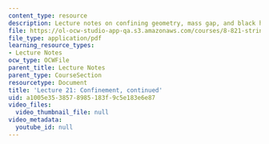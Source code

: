 ```yaml
---
content_type: resource
description: Lecture notes on confining geometry, mass gap, and black hole mechanics.
file: https://ol-ocw-studio-app-qa.s3.amazonaws.com/courses/8-821-string-theory-fall-2008/a1005e3538578985183f9c5e183e6e87_lecture21.pdf
file_type: application/pdf
learning_resource_types:
- Lecture Notes
ocw_type: OCWFile
parent_title: Lecture Notes
parent_type: CourseSection
resourcetype: Document
title: 'Lecture 21: Confinement, continued'
uid: a1005e35-3857-8985-183f-9c5e183e6e87
video_files:
  video_thumbnail_file: null
video_metadata:
  youtube_id: null
---
```

